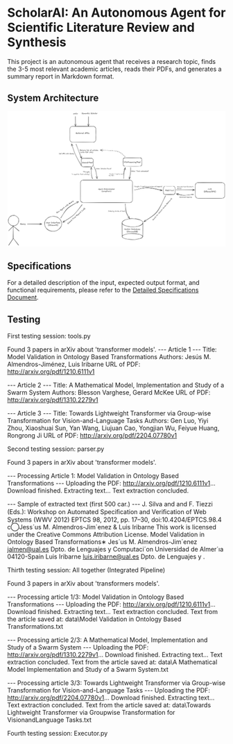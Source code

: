 # ScholarAI: An Autonomous Agent for Scientific Literature Review and Synthesis

This project is an autonomous agent that receives a research topic, finds the 3-5 most relevant academic articles, reads their PDFs, and generates a summary report in Markdown format.

## System Architecture
![Diagram of System Architecture](docs/Architecture.png)

## Specifications
For a detailed description of the input, expected output format, and functional requirements, please refer to the [Detailed Specifications Document](docs/SPECIFICATIONS.md).

## Testing
First testing session: tools.py

Found 3 papers in arXiv about 'transformer models'.
--- Article 1 ---
Title: Model Validation in Ontology Based Transformations
Authors: Jesús M. Almendros-Jiménez, Luis Iribarne
URL of PDF: http://arxiv.org/pdf/1210.6111v1

--- Article 2 ---
Title: A Mathematical Model, Implementation and Study of a Swarm System
Authors: Blesson Varghese, Gerard McKee
URL of PDF: http://arxiv.org/pdf/1310.2279v1

--- Article 3 ---
Title: Towards Lightweight Transformer via Group-wise Transformation for Vision-and-Language Tasks
Authors: Gen Luo, Yiyi Zhou, Xiaoshuai Sun, Yan Wang, Liujuan Cao, Yongjian Wu, Feiyue Huang, Rongrong Ji
URL of PDF: http://arxiv.org/pdf/2204.07780v1


Second testing session: parser.py

Found 3 papers in arXiv about 'transformer models'.

--- Processing Article 1: Model Validation in Ontology Based Transformations ---
Uploading the PDF: http://arxiv.org/pdf/1210.6111v1...
Download finished. Extracting text...
Text extraction concluded.

--- Sample of extracted text (first 500 car.) ---
J. Silva and and F. Tiezzi (Eds.): Workshop on Automated Speciﬁcation and Veriﬁcation of Web Systems (WWV 2012) EPTCS 98, 2012, pp. 17–30, doi:10.4204/EPTCS.98.4 c⃝Jess´us M. Almendros-Jim´enez & Luis Iribarne This work is licensed under the Creative Commons Attribution License. Model Validation in Ontology Based Transformations∗ Jes´us M. Almendros-Jim´enez jalmen@ual.es Dpto. de Lenguajes y Computaci´on Universidad de Almer´ıa 04120-Spain Luis Iribarne luis.iribarne@ual.es Dpto. de Lenguajes y .


Thirth testing session: All together (Integrated Pipeline)

Found 3 papers in arXiv about 'transformers models'.

--- Processing article 1/3: Model Validation in Ontology Based Transformations ---
Uploading the PDF: http://arxiv.org/pdf/1210.6111v1...
Download finished. Extracting text...
Text extraction concluded.
Text from the article saved at: data\Model Validation in Ontology Based Transformations.txt

--- Processing article 2/3: A Mathematical Model, Implementation and Study of a Swarm System ---
Uploading the PDF: http://arxiv.org/pdf/1310.2279v1...
Download finished. Extracting text...
Text extraction concluded.
Text from the article saved at: data\A Mathematical Model Implementation and Study of a Swarm System.txt

--- Processing article 3/3: Towards Lightweight Transformer via Group-wise Transformation for Vision-and-Language Tasks ---
Uploading the PDF: http://arxiv.org/pdf/2204.07780v1...
Download finished. Extracting text...
Text extraction concluded.
Text from the article saved at: data\Towards Lightweight Transformer via Groupwise Transformation for VisionandLanguage Tasks.txt


Fourth testing session: Executor.py